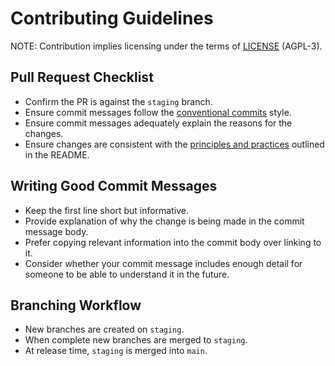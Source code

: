 # Contributing Guidelines

NOTE: Contribution implies licensing under the terms of [LICENSE]
(AGPL-3).

## Pull Request Checklist

- Confirm the PR is against the `staging` branch.
- Ensure commit messages follow the [conventional commits] style.
- Ensure commit messages adequately explain the reasons for the changes.
- Ensure changes are consistent with the [principles and practices]
  outlined in the README.

## Writing Good Commit Messages

- Keep the first line short but informative.
- Provide explanation of why the change is being made in the commit message
  body.
- Prefer copying relevant information into the commit body over linking to it.
- Consider whether your commit message includes enough detail for someone to be
  able to understand it in the future.

## Branching Workflow

- New branches are created on `staging`.
- When complete new branches are merged to `staging`.
- At release time, `staging` is merged into `main`.

[license]: ./LICENSE
[conventional commits]: https://www.conventionalcommits.org/en/v1.0.0/
[principles and practices]: ./README.md
